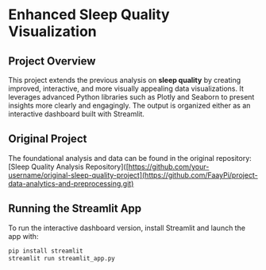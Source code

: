 # Enhanced Sleep Quality Visualization

## Project Overview
This project extends the previous analysis on **sleep quality** by creating improved, interactive, and more visually appealing data visualizations. It leverages advanced Python libraries such as Plotly and Seaborn to present insights more clearly and engagingly. The output is organized either as an interactive dashboard built with Streamlit.

## Original Project
The foundational analysis and data can be found in the original repository:  
[Sleep Quality Analysis Repository]([https://github.com/your-username/original-sleep-quality-project](https://github.com/FaayPi/project-data-analytics-and-preprocessing.git)

## Running the Streamlit App
To run the interactive dashboard version, install Streamlit and launch the app with:

```bash
pip install streamlit
streamlit run streamlit_app.py
